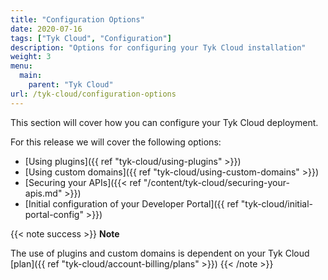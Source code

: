 ```yaml
---
title: "Configuration Options"
date: 2020-07-16
tags: ["Tyk Cloud", "Configuration"]
description: "Options for configuring your Tyk Cloud installation"
weight: 3
menu:
  main:
    parent: "Tyk Cloud"
url: /tyk-cloud/configuration-options
---
```


This section will cover how you can configure your Tyk Cloud deployment.

For this release we will cover the following options:

- [Using plugins]({{ ref "tyk-cloud/using-plugins" >}})
- [Using custom domains]({{ ref "tyk-cloud/using-custom-domains" >}})
- [Securing your APIs]({{< ref "/content/tyk-cloud/securing-your-apis.md" >}})
- [Initial configuration of your Developer Portal]({{ ref "tyk-cloud/initial-portal-config" >}})

{{< note success >}}
**Note**
 
The use of plugins and custom domains is dependent on your Tyk Cloud [plan]({{ ref "tyk-cloud/account-billing/plans" >}})
{{< /note >}}